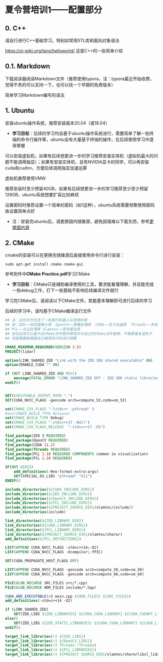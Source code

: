 #  夏令营培训1——配置部分

##  0. C++

请自行进行C++基础学习，特别如常用STL库和面向对象语法

https://oi-wiki.org/lang/helloworld/ 这是C++的一些简单介绍

##  0.1. Markdown

下载阅读器阅读Markdown文件（推荐使用typora，注：typora最近开始收费，觉得不贵的可以支持一下，也可以找一个早期的免费版本）

简单学习Markdown编写的语法

##  1. Ubuntu

安装ubuntu操作系统，推荐安装版本20.04（或18.04）

* **学习目标**：后续的学习均会基于ubuntu操作系统进行，需要简单了解一些终端的命令行操作等，ubuntu会有大量基于终端的操作，在后续使用学习中逐渐掌握

可以安装虚拟机，如果有后续想更进一步的学习推荐安装实体机（虚拟机最大的问题不能调用独显）；如果有安装实体机、且有NVIDIA显卡的同学，可以再安装cuda和cudnn，方便后续调用独显加速运算

虚拟机推荐使用VMW

推荐安装时至少预留40GB，如果有后续想更进一步的学习推荐至少至少预留128GB，ubuntu系统想要扩容比较麻烦

设置密码时推荐设置一个简单的密码（如1这种），ubuntu系统需要频繁使用密码故设置简单点好

* 注：安装完ubuntu后，请更换国内镜像源，避免因墙难以下载东西，参考[更换国内源](./ubuntu20.04更换国内源.md)

##  2. CMake

cmake的安装可以在更换完镜像源后直接使用命令行进行安装：

````
sudo apt-get install cmake cmake-gui
````



参考附件中**CMake Practice.pdf**学习CMake

* **学习目标**：CMake只是辅助编译使用的工具，要求能看懂理解，并且能完成一些debug工作，打下一些基础不影响后续编译文件就行

学习完CMake后，请阅读以下CMake文件，若能基本理解即可进行后续的学习

后续的学习中，请均基于CMake编译运行文件

```cmake
## 注：这份文件包含了一些我们机器人队常用的库
## 如：ZED——双目摄像头库  OpenCV——图像处理库  CUDA——显卡加速库  Threads——多线程库
## PCL——点云处理库 Slamtec——思岚雷达库
## 各位后续可以基于此CMake文件稍作修改作为自己的CMake文件使用，不需要重复造轮子
## 但是需要能根据自己编写的代码进行调整

CMAKE_MINIMUM_REQUIRED(VERSION 3.5)
PROJECT(lidar)

option(LINK_SHARED_ZED "Link with the ZED SDK shared executable" ON)
option(ENABLE_CUDA "" ON)

if (NOT LINK_SHARED_ZED AND MSVC)
    message(FATAL_ERROR "LINK_SHARED_ZED OFF : ZED SDK static libraries not available on Windows")
endif()


SET(EXECUTABLE_OUTPUT_PATH ".")
SET(CUDA_NVCC_FLAGS -gencode arch=compute_53,code=sm_53)

set(CMAKE_CXX_FLAGS "-lstdc++ -pthread" )
#set(CMAKE_BUILD_TYPE Release)
set(CMAKE_BUILD_TYPE Debug)
set(CMAKE_CXX_FLAGS "-std=c++17 -Wall")
set(CMAKE_CXX_FLAGS_RELEASE  "-std=c++17 -O3")

find_package(ZED 3 REQUIRED)
find_package(OpenCV REQUIRED)
find_package(CUDA 11.2)
find_package(Threads REQUIRED)
find_package(PCL 1.10 REQUIRED COMPONENTS common io visualization)
find_package(PCL 1.10 REQUIRED)

IF(NOT WIN32)
    add_definitions(-Wno-format-extra-args)
    SET(SPECIAL_OS_LIBS "pthread" "X11")
ENDIF()

include_directories(${CUDA_INCLUDE_DIRS})
include_directories(${ZED_INCLUDE_DIRS})
include_directories(${OpenCV_INCLUDE_DIRS})
include_directories(${PCL_INCLUDE_DIRS})
include_directories(${PROJECT_SOURCE_DIR}/slamtec/include/)
include_directories(include)

link_directories(${ZED_LIBRARY_DIR})
link_directories(${CUDA_LIBRARY_DIRS})
link_directories(${PCL_LIBRARY_DIRS})
link_directories(${PROJECT_SOURCE_DIR}/slamtec/share/)
add_definitions(${PCL_DEFINITIONS})

LIST(APPEND CUDA_NVCC_FLAGS -std=c++14;-O2)
LIST(APPEND CUDA_NVCC_FLAGS -Xcompiler;-fPIC)

SET(CUDA_PROPAGATE_HOST_FLAGS OFF)

LIST(APPEND CUDA_NVCC_FLAGS -gencode arch=compute_50,code=sm_50)
LIST(APPEND CUDA_NVCC_FLAGS -gencode arch=compute_60,code=sm_60)

FILE(GLOB_RECURSE SRC_FILES src/*.cpp)
FILE(GLOB_RECURSE HDR_FILES include/*.hpp)

CUDA_ADD_EXECUTABLE(r2 main.cpp ${HDR_FILES} ${SRC_FILES})
add_definitions(-std=c++14 -O2)

if (LINK_SHARED_ZED)
    SET(ZED_LIBS ${ZED_LIBRARIES} ${CUDA_CUDA_LIBRARY} ${CUDA_CUDART_LIBRARY})
else()
    SET(ZED_LIBS ${ZED_STATIC_LIBRARIES} ${CUDA_CUDA_LIBRARY} ${CUDA_LIBRARY})
endif()

target_link_libraries(r2 ${ZED_LIBS})
target_link_libraries(r2 ${OpenCV_LIBS})
target_link_libraries(r2 Threads::Threads)
target_link_libraries(r2 ${PCL_LIBRARIES})
target_link_libraries(r2 ${PROJECT_SOURCE_DIR}/slamtec/share/libsl_lidar_sdk.a)
```
